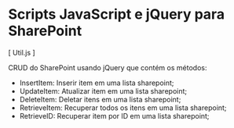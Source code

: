Scripts JavaScript e jQuery para SharePoint
=======

[ Util.js ]

CRUD do SharePoint usando jQuery que contém os métodos:
- InsertItem: Inserir item em uma lista sharepoint;
- UpdateItem: Atualizar item em uma lista sharepoint;
- DeleteItem: Deletar itens em uma lista sharepoint;
- RetrieveItem: Recuperar todos os itens em uma lista sharepoint;
- RetrieveID: Recuperar item por ID em uma lista sharepoint;
